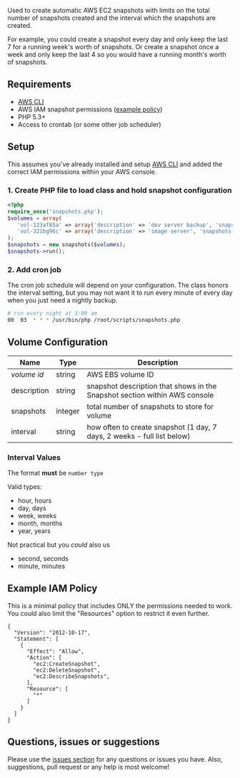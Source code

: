 Used to create automatic AWS EC2 snapshots with limits on the total number of snapshots created and the interval which the snapshots are created.

For example, you could create a snapshot every day and only keep the last 7 for a running week's worth of snapshots. Or create a snapshot once a week and only keep the last 4 so you would have a running month's worth of snapshots.


## Requirements
- [AWS CLI](http://aws.amazon.com/cli/)
- AWS IAM snapshot permissions ([example policy](#example-iam-policy))
- PHP 5.3+
- Access to crontab (or some other job scheduler)

## Setup
This assumes you've already installed and setup [AWS CLI](http://aws.amazon.com/cli/) and added the correct IAM permissions within your AWS console.

### 1. Create PHP file to load class and hold snapshot configuration
```php
<?php
require_once('snapshots.php');
$volumes = array(
   'vol-123af85a' => array('description' => 'dev server backup', 'snapshots' => 7, 'interval' => '1 day'),
   'vol-321bg96c' => array('description' => 'image server', 'snapshots' => 4, 'interval' => '1 week'),
);
$snapshots = new snapshots($volumes);
$snapshots->run();
```
### 2. Add cron job
The cron job schedule will depend on your configuration. The class honors the interval setting, but you may not want it to run every minute of every day when you just need a nightly backup.
```bash
# run every night at 3:00 am
00	03	* * * /usr/bin/php /root/scripts/snapshots.php
```

## Volume Configuration

| Name | Type | Description |
|------|------|-------------|
| *volume id* | string | AWS EBS volume ID
| description | string | snapshot description that shows in the Snapshot section within AWS console |
| snapshots | integer | total number of snapshots to store for volume |
| interval | string | how often to create snapshot (1 day, 7 days, 2 weeks - full list below)

### Interval Values
The format **must** be `number type`

Valid types:
- hour, hours
- day, days
- week, weeks
- month, months
- year, years

Not practical but you *could* also us
- second, seconds
- minute, minutes

## Example IAM Policy
This is a minimal policy that includes ONLY the permissions needed to work. You could also limit the "Resources" option to restrict it even further.
```
{
  "Version": "2012-10-17",
  "Statement": [
    {
      "Effect": "Allow",
      "Action": [
        "ec2:CreateSnapshot",
        "ec2:DeleteSnapshot",
        "ec2:DescribeSnapshots",
      ],
      "Resource": [
        "*"
      ]
    }
  ]
}
```

## Questions, issues or suggestions
Please use the [issues section](https://github.com/jveldboom/php-aws-snapshots/issues) for any questions or issues you have. Also, suggestions, pull request or any help is most welcome!
